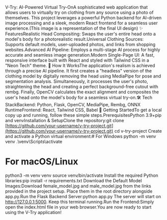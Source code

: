 V-Try: AI-Powered Virtual Try-OnA sophisticated web application that allows users to virtually try on clothing from any source using a photo of themselves. This project leverages a powerful Python backend for AI-driven image processing and a sleek, modern React frontend for a seamless user experience.(This image is a representation of the final UI design)
✨ FeaturesRealistic Head Compositing: Swaps the user's entire head onto a model's body for a photorealistic result.Universal Clothing Sources: Supports default models, user-uploaded photos, and links from shopping websites.Advanced AI Pipeline: Employs a multi-stage AI process for highly accurate and seamless image generation.Modern Single-Page UI: A fast, responsive interface built with React and styled with Tailwind CSS in a "Neon Tech" theme.
🤖 How It WorksThe application's realism is achieved through a precise AI pipeline. It first creates a "headless" version of the clothing model by digitally removing the head using MediaPipe for pose and segmentation analysis. Simultaneously, it processes the user's photo, straightening the head and creating a perfect background-free cutout with rembg. Finally, OpenCV calculates the exact alignment and composites the user's head onto the model's body for a seamless virtual try-on.🛠️ Tech StackBackend: Python, Flask, OpenCV, MediaPipe, Rembg, ONNX RuntimeFrontend: React, Tailwind CSS, Babel
🚀 Getting StartedTo get a local copy up and running, follow these simple steps.PrerequisitesPython 3.9+pip and venvInstallation & SetupClone the repository:git clone [https://github.com/your-username/v-try-project.git](https://github.com/your-username/v-try-project.git)
cd v-try-project
Create and activate a Python virtual environment:# For Windows
python -m venv venv
.\venv\Scripts\activate

# For macOS/Linux
python3 -m venv venv
source venv/bin/activate
Install the required Python libraries:pip install -r requirements.txt
Download the Default Model Images:Download female_model.jpg and male_model.jpg from the links provided in the project setup.
Place them in the root directory alongside app.py.Run the Flask Backend Server:python app.py
The server will start on http://127.0.0.1:5000. 
Keep this terminal running.Run the Frontend:Simply open the index.html file in your web browser.You are now ready to start using the V-Try application!

